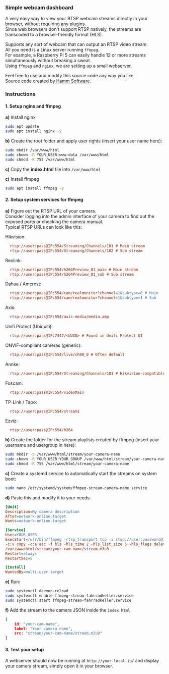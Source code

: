 
### Simple webcam dashboard ### 

A very easy way to view your RTSP webcam streams directly in your browser, without requiring any plugins.\
Since web browsers don't support RTSP natively, the streams are transcoded to a browser-friendly format (HLS).

Supports any sort of webcam that can output an RTSP video stream.\
All you need is a Linux server running `ffmpeg`.\
For example, a Raspberry Pi 5 can easily handle 12 or more streams simultaneously without breaking a sweat.\
Using `ffmpeg` and `nginx`, we are setting up a small webserver.

Feel free to use and modify this source code any way you like.\
Source code created by [Hamm Software](https://www.hamm.software).

### Instructions ###


#### 1. Setup nginx and ffmpeg ####

**a)** Install nginx
```bash
sudo apt update
sudo apt install nginx -y
```

**b)** Create the root folder and apply user rights (insert your user name here):
```bash
sudo mkdir /var/www/html
sudo chown -R YOUR_USER:www-data /var/www/html
sudo chmod -R 755 /var/www/html
```

**c)** Copy the **index.html** file into ``/var/www/html``

**c)** Install ffmpeg
```bash
sudo apt install ffmpeg -y
```


#### 2. Setup system services for ffmpeg ####

**a)** Figure out the RTSP URL of your camera.\
Consider logging into the admin interface of your camera to find out the exposed ports or checking the camera manual.\
Typical RTSP URLs can look like this:

Hikvision:
```ini
  rtsp://user:pass@IP:554/Streaming/Channels/101 # Main stream
  rtsp://user:pass@IP:554/Streaming/Channels/102 # Sub stream
```

Reolink:
```ini
  rtsp://user:pass@IP:554/h264Preview_01_main # Main stream
  rtsp://user:pass@IP:554/h264Preview_01_sub # Sub stream
```

Dahua / Amcrest:
```ini
  rtsp://user:pass@IP:554/cam/realmonitor?channel=1&subtype=0 # Main
  rtsp://user:pass@IP:554/cam/realmonitor?channel=1&subtype=1 # Sub
```

Axis:
```ini
  rtsp://user:pass@IP:554/axis-media/media.amp
```

Unifi Protect (Ubiquiti):
```ini
  rtsp://user:pass@IP:7447/<UUID> # Found in Unifi Protect UI
```

ONVIF-compliant cameras (generic):
```ini
  rtsp://user:pass@IP:554/live/ch00_0 # Often default
```

Annke:
```ini
  rtsp://user:pass@IP:554/Streaming/Channels/101 # Hikvision-compatible
```

Foscam:
```ini
  rtsp://user:pass@IP:554/videoMain
```

TP-Link / Tapo:
```ini
  rtsp://user:pass@IP:554/stream1
```

Ezviz:
```ini
  rtsp://user:pass@IP:554/h264
```

**b)** Create the folder for the stream playlists created by ffmpeg (insert your username and usergroup in here):
```bash
sudo mkdir -p /var/www/html/stream/your-camera-name
sudo chown -R YOUR_USER:YOUR_GROUP /var/www/html/stream/your-camera-name
sudo chmod -R 755 /var/www/html/stream/your-camera-name
```

**c)** Create a systemd service to automatically start the streams on system boot:
```bash
sudo nano /etc/systemd/system/ffmpeg-stream-camera-name.service
```

**d)** Paste this and modify it to your needs:
```ini
[Unit]
Description=My camera description
After=network-online.target
Wants=network-online.target

[Service]
User=YOUR_USER
ExecStart=/usr/bin/ffmpeg -rtsp_transport tcp -i rtsp://user:password@192.x.y.z:554/Streaming/Channels/101 \
-c:v copy -c:a aac -f hls -hls_time 2 -hls_list_size 5 -hls_flags delete_segments \
/var/www/html/stream/your-cam-name/stream.m3u8
Restart=always
RestartSec=5

[Install]
WantedBy=multi-user.target
```

**e)** Run:
```bash
sudo systemctl daemon-reload
sudo systemctl enable ffmpeg-stream-fahrradkeller.service
sudo systemctl start ffmpeg-stream-fahrradkeller.service
```

**f)** Add the stream to the camera JSON inside the `index.html`
```json
{
    id: "your-cam-name",
    label: "Your camera name",
    src: "stream/your-cam-name/stream.m3u8"
}
```

#### 3. Test your setup ####
A webserver should now be running at `http://your-local-ip/` and display your camera stream, simply open it in your browser.